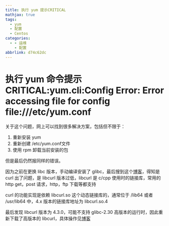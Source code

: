 ```yaml
---
title: 执行 yum 提示CRITICAL
mathjax: true
tags:
  - yum
  - 配置
  - Centos
categories:
  - - 运维
    - 配置
abbrlink: d74c62dc
---
```


# 执行 yum 命令提示 CRITICAL:yum.cli:Config Error: Error accessing file for config file:///etc/yum.conf

关于这个问题，网上可以找到很多解决方案，包括但不限于：

1. 重新安装 yum
2. 重新创建 /etc/yum.conf文件
3. 使用 rpm 卸载当前安装的包

但是最后仍然报同样的错误。

因为之前在更换 libc 版本，手动编译安装了 glibc，最后搜到这个[博客](https://www.silverdragon.cn/archives/7252/)，得知是 curl 出了问题，是 libcurl 版本过低，libcurl 是 c/cpp 使用时的链接库，常用的 http get，post 请求，http，ftp 下载等都支持

curl 的功能实现是依赖 libcurl.so 这个动态链接库的，通常位于 /lib64 或者 /usr/lib64 中，4.x 版本的链接库地址为 libcurl.so.4

最后发现 libcurl 版本为 4.3.0，可能不支持 glibc-2.30 高版本的运行时，因此重新下载了高版本的 libcurl，具体操作见[博客](https://www.silverdragon.cn/archives/7252/)
